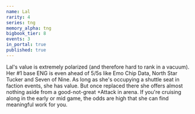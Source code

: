 ```yaml
---
name: Lal
rarity: 4
series: tng
memory_alpha: tng
bigbook_tier: 8
events: 3
in_portal: true
published: true
---
```


Lal's value is extremely polarized (and therefore hard to rank in a vacuum). Her #1 base ENG is even ahead of 5/5s like Emo Chip Data, North Star Tucker and Seven of Nine. As long as she's occupying a shuttle seat in faction events, she has value. But once replaced there she offers almost nothing aside from a good-not-great +Attack in arena. If you're cruising along in the early or mid game, the odds are high that she can find meaningful work for you.
